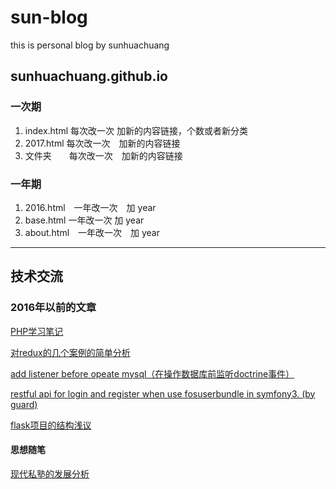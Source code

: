 # sun-blog
this is personal blog by sunhuachuang
## sunhuachuang.github.io
### 一次期
1. index.html 每次改一次 加新的内容链接，个数或者新分类
1. 2017.html 每次改一次　加新的内容链接
1. 文件夹　　每次改一次　加新的内容链接

### 一年期
1. 2016.html　一年改一次　加 year
1. base.html 一年改一次 加 year
1. about.html　一年改一次　加 year

---
## 技术交流
###  2016年以前的文章
[PHP学习笔记](https://sunhuachuang.github.io/2016.html)

[对redux的几个案例的简单分析](https://sunhuachuang.github.io/2016.html)

[add listener before opeate mysql（在操作数据库前监听doctrine事件）](https://sunhuachuang.github.io/2016.html)

[restful api for login and register when use fosuserbundle in symfony3. (by guard)](https://sunhuachuang.github.io/2016.html)

[flask项目的结构浅议](https://sunhuachuang.github.io/2016.html)

#### 思想随笔
[现代私塾的发展分析](https://github.com/sunhuachuang/sunhuachuang.github.io/blob/master/thinking/nowadays-education-of-classic-book-in-china.md)
